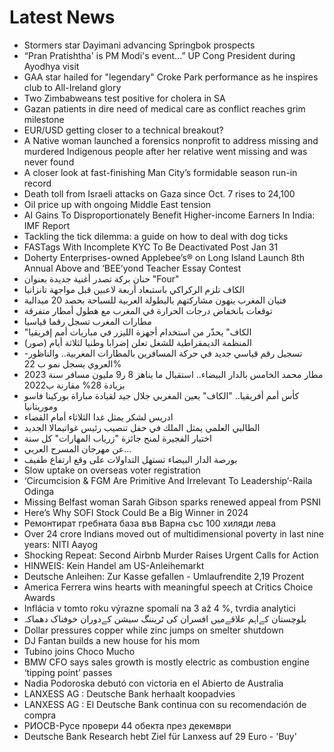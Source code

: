 # Latest News
-  Stormers star Dayimani advancing Springbok prospects
-  “Pran Pratishtha' is PM Modi's event...” UP Cong President during Ayodhya visit
-  GAA star hailed for "legendary" Croke Park performance as he inspires club to All-Ireland glory
-  Two Zimbabweans test positive for cholera in SA
-  Gazan patients in dire need of medical care as conflict reaches grim milestone
-  EUR/USD getting closer to a technical breakout?
-  A Native woman launched a forensics nonprofit to address missing and murdered Indigenous people after her relative went missing and was never found
-  A closer look at fast-finishing Man City’s formidable season run-in record
-  Death toll from Israeli attacks on Gaza since Oct. 7 rises to 24,100
-  Oil price up with ongoing Middle East tension
-  AI Gains To Disproportionately Benefit Higher-income Earners In India: IMF Report
-  Tackling the tick dilemma: a guide on how to deal with dog ticks
-  FASTags With Incomplete KYC To Be Deactivated Post Jan 31
-  Doherty Enterprises-owned Applebee’s® on Long Island Launch 8th Annual Above and ‘BEE’yond Teacher Essay Contest
-  حنان بركة تصدر أغنية جديدة بعنوان "Four"
-  الكاف تلزم الركراكي باستبعاد أربعة لاعبين قبل مواجهة تانزانيا
-  فتيان المغرب ينهون مشاركتهم بالبطولة العربية للسباحة بحصد 20 ميدالية
-  توقعات بانخفاض درجات الحرارة في المغرب مع هطول أمطار متفرقة
-  مطارات المغرب تسجل رقما قياسيا
-  "الكاف" يحذّر من استخدام أجهزة الليزر في مباريات أمم إفريقيا
-  المنظمة الديمقراطية للشغل تعلن إضرابا وطنيا لثلاثة أيام (صور)
-  تسجيل رقم قياسي جديد في حركة المسافرين بالمطارات المغربية.. والناظور-العروي يسجل نمو ب 22%
-  مطار محمد الخامس بالدار البيضاء.. استقبال ما يناهز 8 ر9 مليون مسافر سنة 2023 بزيادة 28% مقارنة ب2022
-  كأس أمم أفريقيا.. "الكاف" يعين المغربي جلال جيد لقيادة مباراة بوركينا فاسو وموريتانيا
-  ادريس لشكر يمثل غدا الثلاثاء أمام القضاء
-  الطالبي العلمي يمثل الملك في حفل تنصيب رئيس غواتيمالا الجديد
-  اختيار الفجيرة لمنح جائزة "زرياب المهارات" كل سنة
-  عن مهرجان المسرح العربي…
-  بورصة الدار البيضاء تستهل التداولات على وقع ارتفاع طفيف
-  Slow uptake on overseas voter registration
-  ‘Circumcision & FGM Are Primitive And Irrelevant To Leadership’-Raila Odinga
-  Missing Belfast woman Sarah Gibson sparks renewed appeal from PSNI
-  Here’s Why SOFI Stock Could Be a Big Winner in 2024
-  Ремонтират гребната база във Варна със 100 хиляди лева
-  Over 24 crore Indians moved out of multidimensional poverty in last nine years: NITI Aayog
-  Shocking Repeat: Second Airbnb Murder Raises Urgent Calls for Action
-  HINWEIS: Kein Handel am US-Anleihemarkt
-  Deutsche Anleihen: Zur Kasse gefallen - Umlaufrendite 2,19 Prozent
-  America Ferrera wins hearts with meaningful speech at Critics Choice Awards
-  Inflácia v tomto roku výrazne spomalí na 3 až 4 %, tvrdia analytici
-  بلوچستان کےاہم علاقےمیں افسران کی ٹریننگ سیشن کےدوران خوفناک دھماکہ
-  Dollar pressures copper while zinc jumps on smelter shutdown
-  DJ Fantan builds a new house for his mom
-  Tubino joins Choco Mucho
-  BMW CFO says sales growth is mostly electric as combustion engine ‘tipping point’ passes
-  Nadia Podoroska debutó con victoria en el Abierto de Australia
-  LANXESS AG : Deutsche Bank herhaalt koopadvies
-  LANXESS AG : El Deutsche Bank continua con su recomendación de compra
-  РИОСВ-Русе провери 44 обекта през декември
-  Deutsche Bank Research hebt Ziel für Lanxess auf 29 Euro - 'Buy'
